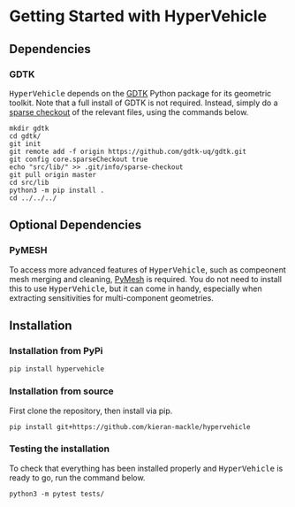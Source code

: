 # Getting Started with HyperVehicle

## Dependencies

### GDTK
<tt>HyperVehicle</tt> depends on the 
[GDTK](https://github.com/gdtk-uq/gdtk) Python package for its geometric toolkit. 
Note that a full install of GDTK is not required. Instead, simply do a 
[sparse checkout](https://stackoverflow.com/questions/600079/how-do-i-clone-a-subdirectory-only-of-a-git-repository)
of the relevant files, using the commands below.

```
mkdir gdtk
cd gdtk/
git init
git remote add -f origin https://github.com/gdtk-uq/gdtk.git
git config core.sparseCheckout true
echo "src/lib/" >> .git/info/sparse-checkout
git pull origin master
cd src/lib
python3 -m pip install .
cd ../../../
```

## Optional Dependencies

### PyMESH

To access more advanced features of <tt>HyperVehicle</tt>, such as compeonent mesh merging
and cleaning, [PyMesh](https://github.com/PyMesh/PyMesh) is required. You do not need to install
this to use <tt>HyperVehicle</tt>, but it can come in handy, especially when extracting 
sensitivities for multi-component geometries.


## Installation


### Installation from PyPi

```
pip install hypervehicle
```

### Installation from source
First clone the repository, then install via pip.

```
pip install git+https://github.com/kieran-mackle/hypervehicle
```


### Testing the installation

To check that everything has been installed properly and <tt>HyperVehicle</tt> is 
ready to go, run the command below.

```
python3 -m pytest tests/
```
